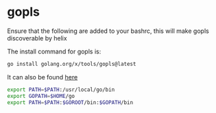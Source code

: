 # gopls
Ensure that the following are added to your bashrc, this will make gopls discoverable by helix

The install command for gopls is: 

```bash
go install golang.org/x/tools/gopls@latest
```

It can also be found [here](https://pkg.go.dev/golang.org/x/tools/gopls#section-readme)

```bash
export PATH=$PATH:/usr/local/go/bin
export GOPATH=$HOME/go
export PATH=$PATH:$GOROOT/bin:$GOPATH/bin
```
